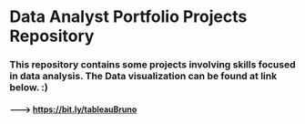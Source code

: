 # Data Analyst Portfolio Projects Repository

### This repository contains some projects involving skills focused in data analysis. The Data visualization can be found at link below. :)

#### ---> https://bit.ly/tableauBruno
